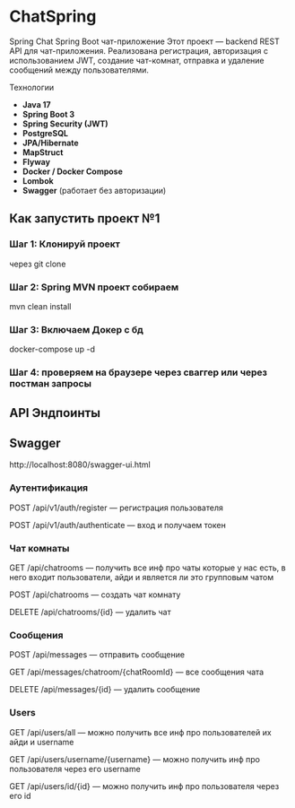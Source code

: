 # ChatSpring
Spring Chat 
Spring Boot чат-приложение
Этот проект — backend REST API для чат-приложения. Реализована регистрация, авторизация с использованием JWT, создание чат-комнат, отправка и удаление сообщений между пользователями.

Технологии
- **Java 17**
- **Spring Boot 3**
- **Spring Security (JWT)**
- **PostgreSQL**
- **JPA/Hibernate**
- **MapStruct**
- **Flyway**
- **Docker / Docker Compose**
- **Lombok**
- **Swagger** (работает без авторизации)


## Как запустить проект №1

### Шаг 1: Клонируй проект
через git clone

### Шаг 2: Spring MVN проект собираем 
mvn clean install

### Шаг 3: Включаем Докер с бд
docker-compose up -d



### Шаг 4: проверяем на браузере через сваггер или через постман запросы 


##  API Эндпоинты
## Swagger
http://localhost:8080/swagger-ui.html

### Аутентификация

POST /api/v1/auth/register — регистрация пользователя

POST /api/v1/auth/authenticate — вход и получаем токен

### Чат комнаты
GET /api/chatrooms — получить все инф про чаты которые у нас есть, в него входит пользователи, айди и является ли это групповым чатом 

POST /api/chatrooms — создать чат комнату

DELETE /api/chatrooms/{id} — удалить чат

###  Сообщения
POST /api/messages — отправить сообщение

GET /api/messages/chatroom/{chatRoomId} — все сообщения чата

DELETE /api/messages/{id} — удалить сообщение

### Users
GET  /api/users/all — можно получить все инф про пользователей их айди и username

GET  /api/users/username/{username} — можно получить инф про пользователя через его username

GET  /api/users/id/{id} — можно получить инф про пользователя через его id

